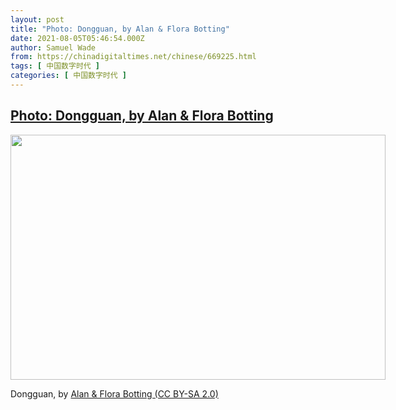 ```yaml
---
layout: post
title: "Photo: Dongguan, by Alan & Flora Botting"
date: 2021-08-05T05:46:54.000Z
author: Samuel Wade
from: https://chinadigitaltimes.net/chinese/669225.html
tags: [ 中国数字时代 ]
categories: [ 中国数字时代 ]
---
```

<!--1628142414000-->
[Photo: Dongguan, by Alan & Flora Botting](https://chinadigitaltimes.net/chinese/669225.html)
------

<div>
<div id="attachment_669226" style="width: 610px" class="wp-caption aligncenter"><img aria-describedby="caption-attachment-669226" src="http://chinadigitaltimes.net/wp-content/uploads/2021/08/22197228702_53858f73d8_c-e1628142374332.jpg" alt="" width="600" height="392" class="size-full wp-image-669226" srcset="https://chinadigitaltimes.net/chinese/files/2021/08/22197228702_53858f73d8_c-e1628142374332.jpg 600w, https://chinadigitaltimes.net/chinese/files/2021/08/22197228702_53858f73d8_c-e1628142374332-300x196.jpg 300w" sizes="(max-width: 600px) 100vw, 600px" /><p id="caption-attachment-669226" class="wp-caption-text">Dongguan, by <a href="https://www.flickr.com/photos/alan-flora_botting/22197228702">Alan &#038; Flora Botting (CC BY-SA 2.0)</a></p></div>
</div>
